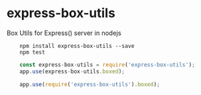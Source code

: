 # express-box-utils
Box Utils for Express() server in nodejs

  
```shell 
    npm install express-box-utils --save
    npm test
```


  
```Javascript 
    const express-box-utils = require('express-box-utils');
    app.use(express-box-utils.boxed);
```
 
 
```Javascript 
    app.use(require('express-box-utils').boxed);
```
 